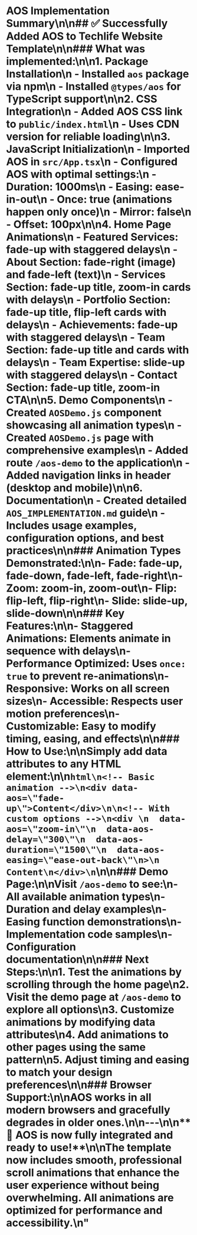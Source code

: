 # AOS Implementation Summary\n\n## ✅ Successfully Added AOS to Techlife Website Template\n\n### What was implemented:\n\n1. **Package Installation**\n   - Installed `aos` package via npm\n   - Installed `@types/aos` for TypeScript support\n\n2. **CSS Integration**\n   - Added AOS CSS link to `public/index.html`\n   - Uses CDN version for reliable loading\n\n3. **JavaScript Initialization**\n   - Imported AOS in `src/App.tsx`\n   - Configured AOS with optimal settings:\n     - Duration: 1000ms\n     - Easing: ease-in-out\n     - Once: true (animations happen only once)\n     - Mirror: false\n     - Offset: 100px\n\n4. **Home Page Animations**\n   - **Featured Services**: fade-up with staggered delays\n   - **About Section**: fade-right (image) and fade-left (text)\n   - **Services Section**: fade-up title, zoom-in cards with delays\n   - **Portfolio Section**: fade-up title, flip-left cards with delays\n   - **Achievements**: fade-up with staggered delays\n   - **Team Section**: fade-up title and cards with delays\n   - **Team Expertise**: slide-up with staggered delays\n   - **Contact Section**: fade-up title, zoom-in CTA\n\n5. **Demo Components**\n   - Created `AOSDemo.js` component showcasing all animation types\n   - Created `AOSDemo.js` page with comprehensive examples\n   - Added route `/aos-demo` to the application\n   - Added navigation links in header (desktop and mobile)\n\n6. **Documentation**\n   - Created detailed `AOS_IMPLEMENTATION.md` guide\n   - Includes usage examples, configuration options, and best practices\n\n### Animation Types Demonstrated:\n\n- **Fade**: fade-up, fade-down, fade-left, fade-right\n- **Zoom**: zoom-in, zoom-out\n- **Flip**: flip-left, flip-right\n- **Slide**: slide-up, slide-down\n\n### Key Features:\n\n- **Staggered Animations**: Elements animate in sequence with delays\n- **Performance Optimized**: Uses `once: true` to prevent re-animations\n- **Responsive**: Works on all screen sizes\n- **Accessible**: Respects user motion preferences\n- **Customizable**: Easy to modify timing, easing, and effects\n\n### How to Use:\n\nSimply add data attributes to any HTML element:\n\n```html\n<!-- Basic animation -->\n<div data-aos=\"fade-up\">Content</div>\n\n<!-- With custom options -->\n<div \n  data-aos=\"zoom-in\"\n  data-aos-delay=\"300\"\n  data-aos-duration=\"1500\"\n  data-aos-easing=\"ease-out-back\"\n>\n  Content\n</div>\n```\n\n### Demo Page:\n\nVisit `/aos-demo` to see:\n- All available animation types\n- Duration and delay examples\n- Easing function demonstrations\n- Implementation code samples\n- Configuration documentation\n\n### Next Steps:\n\n1. **Test the animations** by scrolling through the home page\n2. **Visit the demo page** at `/aos-demo` to explore all options\n3. **Customize animations** by modifying data attributes\n4. **Add animations** to other pages using the same pattern\n5. **Adjust timing** and easing to match your design preferences\n\n### Browser Support:\n\nAOS works in all modern browsers and gracefully degrades in older ones.\n\n---\n\n**🎉 AOS is now fully integrated and ready to use!**\n\nThe template now includes smooth, professional scroll animations that enhance the user experience without being overwhelming. All animations are optimized for performance and accessibility.\n"